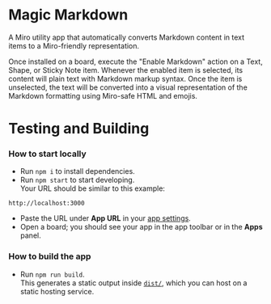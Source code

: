 # Magic Markdown

A Miro utility app that automatically converts Markdown content in text items to a Miro-friendly representation.

Once installed on a board, execute the "Enable Markdown" action on a Text, Shape, or Sticky Note item. Whenever the enabled item is selected, its content will plain text with Markdown markup syntax. Once the item is unselected, the text will be converted into a visual representation of the Markdown formatting using Miro-safe HTML and emojis.

# Testing and Building

### How to start locally

- Run `npm i` to install dependencies.
- Run `npm start` to start developing. \
  Your URL should be similar to this example:
 ```
 http://localhost:3000
 ```
- Paste the URL under **App URL** in your
  [app settings](https://developers.miro.com/docs/build-your-first-hello-world-app#step-3-configure-your-app-in-miro).
- Open a board; you should see your app in the app toolbar or in the **Apps**
  panel.

### How to build the app

- Run `npm run build`. \
  This generates a static output inside [`dist/`](./dist), which you can host on a static hosting
  service.
